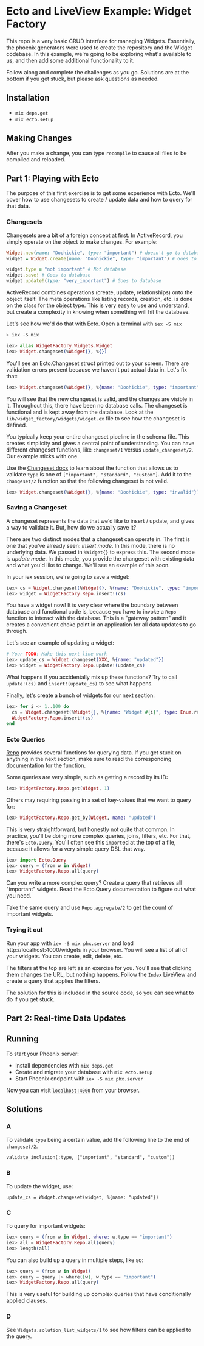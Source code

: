 # Ecto and LiveView Example: Widget Factory

This repo is a very basic CRUD interface for managing Widgets. Essentially, the
phoenix generators were used to create the repository and the Widget codebase.
In this example, we're going to be exploring what's available to us, and then add
some additional functionality to it.

Follow along and complete the challenges as you go. Solutions are at the bottom
if you get stuck, but please ask questions as needed.

## Installation

* `mix deps.get`
* `mix ecto.setup`

## Making Changes

After you make a change, you can type `recompile` to cause all files to be compiled and reloaded.

## Part 1: Playing with Ecto

The purpose of this first exercise is to get some experience with Ecto. We'll cover how
to use changesets to create / update data and how to query for that data.

### Changesets

Changesets are a bit of a foreign concept at first. In ActiveRecord, you simply operate on
the object to make changes. For example:

```ruby
Widget.new(name: "Doohickie", type: "important") # doesn't go to database
widget = Widget.create(name: "Doohickie", type: "important") # Goes to database

widget.type = "not important" # Not database
widget.save! # Goes to database
widget.update!(type: "very_important") # Goes to database
```

ActiveRecord combines operations (create, update, relationships) onto the object itself. The
meta operations like listing records, creation, etc. is done on the class for the object type.
This is very easy to use and understand, but create a complexity in knowing when something will
hit the database.

Let's see how we'd do that with Ecto. Open a terminal with `iex -S mix`

```elixir
> iex -S mix

iex> alias WidgetFactory.Widgets.Widget
iex> Widget.changeset(%Widget{}, %{})
```

You'll see an Ecto.Changeset struct printed out to your screen. There are validation errors present
because we haven't put actual data in. Let's fix that:

```elixir
iex> Widget.changeset(%Widget{}, %{name: "Doohickie", type: "important"})
```

You will see that the new changeset is valid, and the changes are visible in it. Throughout this, there
have been no database calls. The changeset is functional and is kept away from the database. Look at the
`lib/widget_factory/widgets/widget.ex` file to see how the changeset is defined.

You typically keep your entire changeset pipeline in the schema file. This creates simplicity and gives
a central point of understanding. You can have different changeset functions, like `changeset/1` versus
`update_changeset/2`. Our example sticks with one.

Use the [Changeset docs](https://hexdocs.pm/ecto/Ecto.Changeset.html) to learn about the function that
allows us to validate `type` is one of `["important", "standard", "custom"]`. Add it to the `changeset/2`
function so that the following changeset is not valid.

```elixir
iex> Widget.changeset(%Widget{}, %{name: "Doohickie", type: "invalid"})
```

### Saving a Changeset

A changeset represents the data that we'd like to insert / update, and gives a way to validate it. But,
how do we actually save it?

There are two distinct modes that a changeset can operate in. The first is one that you've already seen:
*insert mode*. In this mode, there is no underlying data. We passed in `%Widget{}` to express this. The second
mode is *update mode*. In this mode, you provide the changeset with existing data and what you'd like to
change. We'll see an example of this soon.

In your iex session, we're going to save a widget:

```elixir
iex> cs = Widget.changeset(%Widget{}, %{name: "Doohickie", type: "important"})
iex> widget = WidgetFactory.Repo.insert!(cs)
```

You have a widget now! It is very clear where the boundary between database and functional code is, because
you have to invoke a `Repo` function to interact with the database. This is a "gateway pattern" and it creates
a convenient choke point in an application for all data updates to go through.

Let's see an example of updating a widget:

```elixir
# Your TODO: Make this next line work
iex> update_cs = Widget.changeset(XXX, %{name: "updated"})
iex> widget = WidgetFactory.Repo.update!(update_cs)
```

What happens if you accidentally mix up these functions? Try to call `update!(cs)` and `insert!(update_cs)`
to see what happens.

Finally, let's create a bunch of widgets for our next section:

```elixir
iex> for i <- 1..100 do
  cs = Widget.changeset(%Widget{}, %{name: "Widget #{i}", type: Enum.random(["important", "standard", "custom"])})
  WidgetFactory.Repo.insert!(cs)
end
```

### Ecto Queries

[Repo](https://hexdocs.pm/ecto/Ecto.Repo.html) provides several functions for querying data. If you get stuck
on anything in the next section, make sure to read the corresponding documentation for the function.

Some queries are very simple, such as getting a record by its ID:

```elixir
iex> WidgetFactory.Repo.get(Widget, 1)
```

Others may requiring passing in a set of key-values that we want to query for:

```elixir
iex> WidgetFactory.Repo.get_by(Widget, name: "updated")
```

This is very straightforward, but honestly not quite that common. In practice, you'll be doing more complex
queries, joins, filters, etc. For that, there's `Ecto.Query`. You'll often see this `import`ed at the top
of a file, because it allows for a very simple query DSL that way.

```elixir
iex> import Ecto.Query
iex> query = (from w in Widget)
iex> WidgetFactory.Repo.all(query)
```

Can you write a more complex query? Create a query that retrieves all "important" widgets. Read
the Ecto.Query documentation to figure out what you need.

Take the same query and use `Repo.aggregate/2` to get the count of important widgets.

### Trying it out

Run your app with `iex -S mix phx.server` and load http://localhost:4000/widgets in your browser.
You will see a list of all of your widgets. You can create, edit, delete, etc.

The filters at the top are left as an exercise for you. You'll see that clicking them changes the
URL, but nothing happens. Follow the `Index` LiveView and create a query that applies the filters.

The solution for this is included in the source code, so you can see what to do if you get stuck.

## Part 2: Real-time Data Updates

## Running

To start your Phoenix server:

  * Install dependencies with `mix deps.get`
  * Create and migrate your database with `mix ecto.setup`
  * Start Phoenix endpoint with `iex -S mix phx.server`

Now you can visit [`localhost:4000`](http://localhost:4000) from your browser.

## Solutions

### A

To validate `type` being a certain value, add the following line to the end of `changeset/2`.

```
validate_inclusion(:type, ["important", "standard", "custom"])
```

### B

To update the widget, use:

```
update_cs = Widget.changeset(widget, %{name: "updated"})
```

### C

To query for important widgets:

```elixir
iex> query = (from w in Widget, where: w.type == "important")
iex> all = WidgetFactory.Repo.all(query)
iex> length(all)
```

You can also build up a query in multiple steps, like so:

```elixir
iex> query = (from w in Widget)
iex> query = query |> where([w], w.type == "important")
iex> WidgetFactory.Repo.all(query)
```

This is very useful for building up complex queries that have conditionally applied clauses.

### D

See `Widgets.solution_list_widgets/1` to see how filters can be applied to the query.
